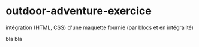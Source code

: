 # outdoor-adventure-exercice
intégration (HTML, CSS) d'une maquette fournie (par blocs et en intégralité)

bla  bla
